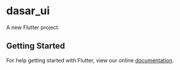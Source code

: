 # dasar_ui

A new Flutter project.

## Getting Started

For help getting started with Flutter, view our online
[documentation](https://flutter.io/).

